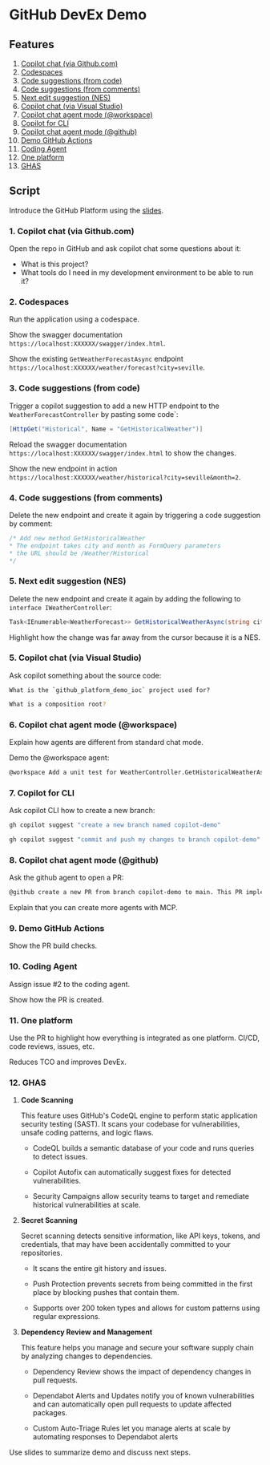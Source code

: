 # GitHub DevEx Demo

## Features

1. [Copilot chat (via Github.com)](#1-copilot-chat-via-githubcom)
2. [Codespaces](#2-codespaces)
3. [Code suggestions (from code)](#3-code-suggestions-from-code)
4. [Code suggestions (from comments)](#4-code-suggestions-from-comments)
5. [Next edit suggestion (NES)](#5-next-edit-suggestion-nes)
6. [Copilot chat (via Visual Studio)](#5-copilot-chat-via-visual-studio)
7. [Copilot chat agent mode (@workspace)](#6-copilot-chat-agent-mode-workspace)
8. [Copilot for CLI](#7-copilot-for-cli)
9. [Copilot chat agent mode (@github)](#8-copilot-chat-agent-mode-github)
10. [Demo GitHub Actions](#9-demo-github-actions)
11. [Coding Agent](#10-coding-agent)
12. [One platform](#11-one-platform)
13. [GHAS](#12-ghas)

## Script

Introduce the GitHub Platform using the [slides](./slides.pdf).

### 1. Copilot chat (via Github.com)

Open the repo in GitHub and ask copilot chat some questions about it:

- What is this project?
- What tools do I need in my development environment to be able to run it?

### 2. Codespaces

Run the application using a codespace.

Show the swagger documentation `https://localhost:XXXXXX/swagger/index.html`.
	
Show the existing `GetWeatherForecastAsync` endpoint `https://localhost:XXXXXX/weather/forecast?city=seville`.

### 3. Code suggestions (from code)

Trigger a copilot suggestion to add a new HTTP endpoint to the `WeatherForecastController` by pasting some code`:

```csharp
[HttpGet("Historical", Name = "GetHistoricalWeather")]
````

Reload the swagger documentation `https://localhost:XXXXXX/swagger/index.html` to show the changes.

Show the new endpoint in action `https://localhost:XXXXXX/weather/historical?city=seville&month=2`.

### 4. Code suggestions (from comments)

Delete the new endpoint and create it again by triggering a code suggestion by comment:
	
```csharp
/* Add new method GetHistoricalWeather
* The endpoint takes city and month as FormQuery parameters
* the URL should be /Weather/Historical
*/
````

### 5. Next edit suggestion (NES)

Delete the new endpoint and create it again by adding the following to `interface IWeatherController`:

```csharp
Task<IEnumerable<WeatherForecast>> GetHistoricalWeatherAsync(string city, int month);
````

Highlight how the change was far away from the cursor because it is a NES.

### 5. Copilot chat (via Visual Studio)

Ask copilot something about the source code:

```
What is the `github_platform_demo_ioc` project used for?
```

```sh
What is a composition root?
```

### 6. Copilot chat agent mode (@workspace)

Explain how agents are different from standard chat mode.

Demo the @workspace agent:

```sh
@workspace Add a unit test for WeatherController.GetHistoricalWeatherAsync
```

### 7. Copilot for CLI

Ask copilot CLI how to create a new branch:

```sh
gh copilot suggest "create a new branch named copilot-demo"
```

```sh
gh copilot suggest "commit and push my changes to branch copilot-demo"
```

### 8. Copilot chat agent mode (@github)

Ask the github agent to open a PR:

```sh
@github create a new PR from branch copilot-demo to main. This PR implements issue #1.
```

Explain that you can create more agents with MCP.

### 9. Demo GitHub Actions

Show the PR build checks.

### 10. Coding Agent

Assign issue #2 to the coding agent.

Show how the PR is created.

### 11. One platform

Use the PR to highlight how everything is integrated as one platform. CI/CD, code reviews, issues, etc.

Reduces TCO and improves DevEx.

### 12. GHAS

  1. **Code Scanning**
  
      This feature uses GitHub's CodeQL engine to perform static application security testing (SAST). It scans your codebase for vulnerabilities, unsafe coding patterns, and logic flaws.

      - CodeQL builds a semantic database of your code and runs queries to detect issues.

      - Copilot Autofix can automatically suggest fixes for detected vulnerabilities.

      - Security Campaigns allow security teams to target and remediate historical vulnerabilities at scale.

  2. **Secret Scanning**

     Secret scanning detects sensitive information, like API keys, tokens, and credentials, that may have been accidentally committed to your repositories.

	  - It scans the entire git history and issues.

	  - Push Protection prevents secrets from being committed in the first place by blocking pushes that contain them.

	  - Supports over 200 token types and allows for custom patterns using regular expressions.

  3. **Dependency Review and Management**
  
     This feature helps you manage and secure your software supply chain by analyzing changes to dependencies.

      - Dependency Review shows the impact of dependency changes in pull requests.

      - Dependabot Alerts and Updates notify you of known vulnerabilities and can automatically open pull requests to update affected packages.

      - Custom Auto-Triage Rules let you manage alerts at scale by automating responses to Dependabot alerts

Use slides to summarize demo and discuss next steps.
